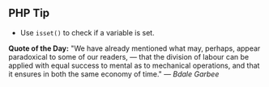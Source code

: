 ## PHP Tip
- Use `isset()` to check if a variable is set.  

**Quote of the Day:** "We have already mentioned what may, perhaps, appear paradoxical to some of our readers, — that the division of labour can be applied with equal success to mental as to mechanical operations, and that it ensures in both the same economy of time." — *Bdale Garbee*  
